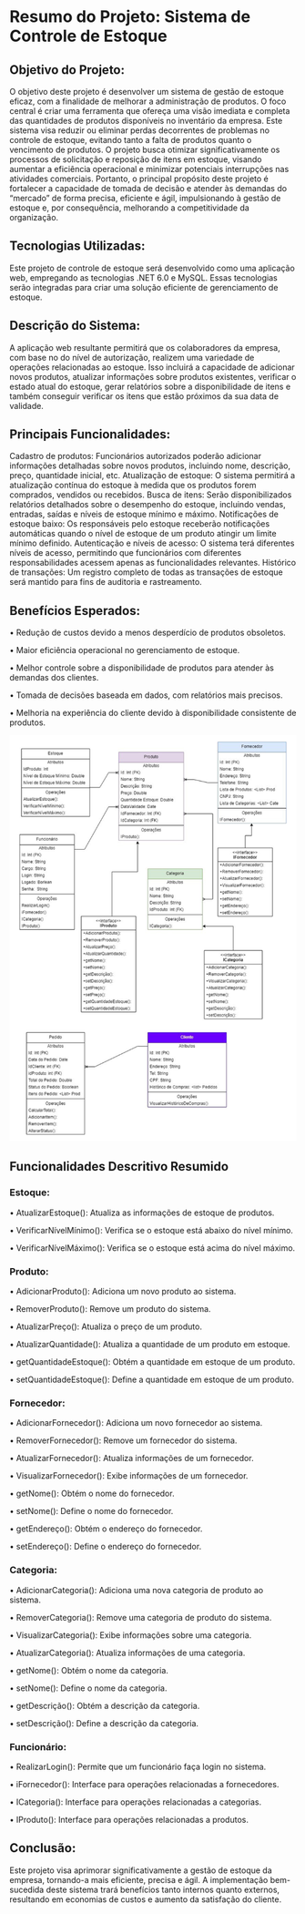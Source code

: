 <h1>Resumo do Projeto: Sistema de Controle de Estoque</h1>

<h2>Objetivo do Projeto:</h2>
O objetivo deste projeto é desenvolver um sistema de gestão de estoque eficaz, com a finalidade de melhorar a administração de produtos. O foco central é criar uma ferramenta que ofereça uma visão imediata e completa das quantidades de produtos disponíveis no inventário da empresa. Este sistema visa reduzir ou eliminar perdas decorrentes de problemas no controle de estoque, evitando tanto a falta de produtos quanto o vencimento de produtos.
O projeto busca otimizar significativamente os processos de solicitação e reposição de itens em estoque, visando aumentar a eficiência operacional e minimizar potenciais interrupções nas atividades comerciais. Portanto, o principal propósito deste projeto é fortalecer a capacidade de tomada de decisão e atender às demandas do “mercado” de forma precisa, eficiente e ágil, impulsionando à gestão de estoque e, por consequência, melhorando a competitividade da organização.

<h2>Tecnologias Utilizadas:</h2>
Este projeto de controle de estoque será desenvolvido como uma aplicação web, empregando as tecnologias .NET 6.0 e MySQL. Essas tecnologias serão integradas para criar uma solução eficiente de gerenciamento de estoque.

<h2>Descrição do Sistema:</h2>
A aplicação web resultante permitirá que os colaboradores da empresa, com base no do nível de autorização, realizem uma variedade de operações relacionadas ao estoque. Isso incluirá a capacidade de adicionar novos produtos, atualizar informações sobre produtos existentes, verificar o estado atual do estoque, gerar relatórios sobre a disponibilidade de itens e também conseguir verificar os itens que estão próximos da sua data de validade.

<h2>Principais Funcionalidades:</h2>
Cadastro de produtos: Funcionários autorizados poderão adicionar informações detalhadas sobre novos produtos, incluindo nome, descrição, preço, quantidade inicial, etc.
Atualização de estoque: O sistema permitirá a atualização contínua do estoque à medida que os produtos forem comprados, vendidos ou recebidos.
Busca de itens: Serão disponibilizados relatórios detalhados sobre o desempenho do estoque, incluindo vendas, entradas, saídas e níveis de estoque mínimo e máximo.
Notificações de estoque baixo: Os responsáveis pelo estoque receberão notificações automáticas quando o nível de estoque de um produto atingir um limite mínimo definido.
Autenticação e níveis de acesso: O sistema terá diferentes níveis de acesso, permitindo que funcionários com diferentes responsabilidades acessem apenas as funcionalidades relevantes.
Histórico de transações: Um registro completo de todas as transações de estoque será mantido para fins de auditoria e rastreamento.

<h2>Benefícios Esperados:</h2>
<p>•	Redução de custos devido a menos desperdício de produtos obsoletos.</p>
<p>•	Maior eficiência operacional no gerenciamento de estoque.</p>
<p>•	Melhor controle sobre a disponibilidade de produtos para atender às demandas dos clientes.</p>
<p>•	Tomada de decisões baseada em dados, com relatórios mais precisos.</p>
<p>•	Melhoria na experiência do cliente devido à disponibilidade consistente de produtos.</p>
 
<img src="diagrama.jpg">

<h2>Funcionalidades Descritivo Resumido</h2>
<h3>Estoque:</h3>
<p>• AtualizarEstoque(): Atualiza as informações de estoque de produtos.</p>
<p>•	VerificarNívelMínimo(): Verifica se o estoque está abaixo do nível mínimo.</p>
<p>•	VerificarNívelMáximo(): Verifica se o estoque está acima do nível máximo.</p>
<h3>Produto:</h3>
<p>•	AdicionarProduto(): Adiciona um novo produto ao sistema.</p>
<p>•	RemoverProduto(): Remove um produto do sistema.</p>
<p>•	AtualizarPreço(): Atualiza o preço de um produto.</p>
<p>•	AtualizarQuantidade(): Atualiza a quantidade de um produto em estoque.</p>
<p>•	getQuantidadeEstoque(): Obtém a quantidade em estoque de um produto.</p>
<p>•	setQuantidadeEstoque(): Define a quantidade em estoque de um produto.</p>
<h3>Fornecedor:</h3>
<p>•	AdicionarFornecedor(): Adiciona um novo fornecedor ao sistema.</p>
<p>•	RemoverFornecedor(): Remove um fornecedor do sistema.</p>
<p>•	AtualizarFornecedor(): Atualiza informações de um fornecedor.</p>
<p>•	VisualizarFornecedor(): Exibe informações de um fornecedor.</p>
<p>•	getNome(): Obtém o nome do fornecedor.</p>
<p>•	setNome(): Define o nome do fornecedor.</p>
<p>•	getEndereço(): Obtém o endereço do fornecedor.</p>
<p>•	setEndereço(): Define o endereço do fornecedor.</p>
<h3>Categoria:</h3>
<p>•	AdicionarCategoria(): Adiciona uma nova categoria de produto ao sistema.</p>
<p>•	RemoverCategoria(): Remove uma categoria de produto do sistema.</p>
<p>•	VisualizarCategoria(): Exibe informações sobre uma categoria.</p>
<p>•	AtualizarCategoria(): Atualiza informações de uma categoria.</p>
<p>•	getNome(): Obtém o nome da categoria.</p>
<p>•	setNome(): Define o nome da categoria.</p>
<p>•	getDescrição(): Obtém a descrição da categoria.</p>
<p>•	setDescrição(): Define a descrição da categoria.</p>
<h3>Funcionário:</h3>
<p>•	RealizarLogin(): Permite que um funcionário faça login no sistema.</p>
<p>•	iFornecedor(): Interface para operações relacionadas a fornecedores.</p>
<p>•	ICategoria(): Interface para operações relacionadas a categorias.</p>
<p>•	IProduto(): Interface para operações relacionadas a produtos.</p>

<h2>Conclusão:</h2>
Este projeto visa aprimorar significativamente a gestão de estoque da empresa, tornando-a mais eficiente, precisa e ágil. A implementação bem-sucedida deste sistema trará benefícios tanto internos quanto externos, resultando em economias de custos e aumento da satisfação do cliente.
